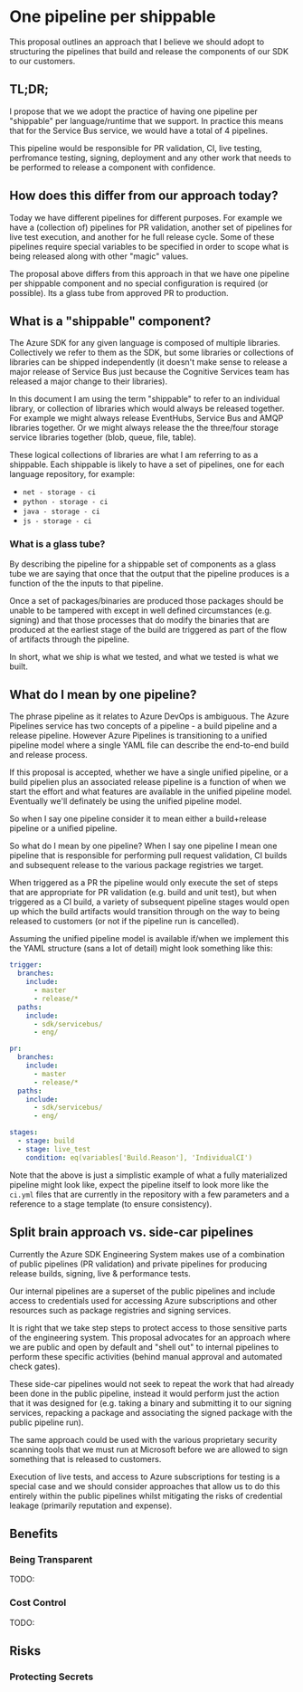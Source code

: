 # One pipeline per shippable

This proposal outlines an approach that I believe we should adopt to structuring the pipelines that build and release the components of our SDK to our customers.

## TL;DR;

I propose that we we adopt the practice of having one pipeline per "shippable" per language/runtime that we support. In practice this means that for the Service Bus service, we would have a total of 4 pipelines. 

This pipeline would be responsible for PR validation, CI, live testing, perfromance testing, signing, deployment and any other work that needs to be performed to release a component with confidence.

## How does this differ from our approach today?

Today we have different pipelines for different purposes. For example we have a (collection of) pipelines for PR validation, another set of pipelines for live test execution, and another for he full release cycle. Some of these pipelines require special variables to be specified in order to scope what is being released along with other "magic" values.

The proposal above differs from this approach in that we have one pipeline per shippable component and no special configuration is required (or possible). Its a glass tube from approved PR to production.

## What is a "shippable" component?

The Azure SDK for any given language is composed of multiple libraries. Collectively we refer to them as the SDK, but some libraries or collections of libraries can be shipped independently (it doesn't make sense to release a major release of Service Bus just because the Cognitive Services team has released a major change to their libraries).

In this document I am using the term "shippable" to refer to an individual library, or collection of libraries which would always be released together. For example we might always release EventHubs, Service Bus and AMQP libraries together. Or we might always release the the three/four storage service libraries together (blob, queue, file, table).

These logical collections of libraries are what I am referring to as a shippable. Each shippable is likely to have a set of pipelines, one for each language repository, for example:

- ```net - storage - ci```
- ```python - storage - ci```
- ```java - storage - ci```
- ```js - storage - ci```

### What is a glass tube?

By describing the pipeline for a shippable set of components as a glass tube we are saying that once that the output that the pipeline produces is a function of the the inputs to that pipeline.

Once a set of packages/binaries are produced those packages should be unable to be tampered with except in well defined circumstances (e.g. signing) and that those processes that do modify the binaries that are produced at the earliest stage of the build are triggered as part of the flow of artifacts through the pipeline.

In short, what we ship is what we tested, and what we tested is what we built.

## What do I mean by one pipeline?

The phrase pipeline as it relates to Azure DevOps is ambiguous. The Azure Pipelines service has two concepts of a pipeline - a build pipeline and a release pipeline. However Azure Pipelines is transitioning to a unified pipeline model where a single YAML file can describe the end-to-end build and release process.

If this proposal is accepted, whether we have a single unified pipeline, or a build pipelien plus an associated release pipeline is a function of when we start the effort and what features are available in the unified pipeline model. Eventually we'll definately be using the unified pipeline model.

So when I say one pipeline consider it to mean either a build+release pipeline or a unified pipeline.

So what do I mean by one pipeline? When I say one pipeline I mean one pipeline that is responsible for performing pull request validation, CI builds and subsequent release to the various package registries we target.

When triggered as a PR the pipeline would only execute the set of steps that are appropriate for PR validation (e.g. build and unit test), but when triggered as a CI build, a variety of subsequent pipeline stages would open up which the build artifacts would transition through on the way to being released to customers (or not if the pipeline run is cancelled).

Assuming the unified pipeline model is available if/when we implement this the YAML structure (sans a lot of detail) might look something like this:

```yaml
trigger:
  branches:
    include:
      - master
      - release/*
  paths:
    include:
      - sdk/servicebus/
      - eng/

pr:
  branches:
    include:
      - master
      - release/*
  paths:
    include:
      - sdk/servicebus/
      - eng/

stages:
  - stage: build
  - stage: live_test
    condition: eq(variables['Build.Reason'], 'IndividualCI')
```

Note that the above is just a simplistic example of what a fully materialized pipeline might look like, expect the pipeline itself to look more like the ```ci.yml``` files that are currently in the repository with a few parameters and a reference to a stage template (to ensure consistency).

## Split brain approach vs. side-car pipelines

Currently the Azure SDK Engineering System makes use of a combination of public pipelines (PR validation) and private pipelines for producing release builds, signing, live & performance tests.

Our internal pipelines are a superset of the public pipelines and include access to credentials used for accessing Azure subscriptions and other resources such as package registries and signing services.

It is right that we take step steps to protect access to those sensitive parts of the engineering system. This proposal advocates for an approach where we are public and open by default and "shell out" to internal pipelines to perform these specific activities (behind manual approval and automated check gates).

These side-car pipelines would not seek to repeat the work that had already been done in the public pipeline, instead it would perform just the action that it was designed for (e.g. taking a binary and submitting it to our signing services, repacking a package and associating the signed package with the public pipeline run).

The same approach could be used with the various proprietary security scanning tools that we must run at Microsoft before we are allowed to sign something that is released to customers.

Execution of live tests, and access to Azure subscriptions for testing is a special case and we should consider approaches that allow us to do this entirely within the public pipelines whilst mitigating the risks of credential leakage (primarily reputation and expense).

## Benefits

### Being Transparent

TODO:

### Cost Control

TODO:

## Risks

### Protecting Secrets
